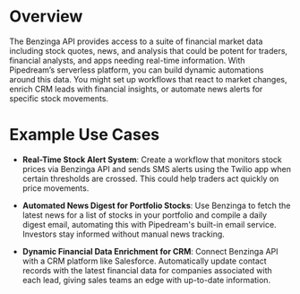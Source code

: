 # Overview

The Benzinga API provides access to a suite of financial market data including stock quotes, news, and analysis that could be potent for traders, financial analysts, and apps needing real-time information. With Pipedream’s serverless platform, you can build dynamic automations around this data. You might set up workflows that react to market changes, enrich CRM leads with financial insights, or automate news alerts for specific stock movements.

# Example Use Cases

- **Real-Time Stock Alert System**: Create a workflow that monitors stock prices via Benzinga API and sends SMS alerts using the Twilio app when certain thresholds are crossed. This could help traders act quickly on price movements.

- **Automated News Digest for Portfolio Stocks**: Use Benzinga to fetch the latest news for a list of stocks in your portfolio and compile a daily digest email, automating this with Pipedream's built-in email service. Investors stay informed without manual news tracking.

- **Dynamic Financial Data Enrichment for CRM**: Connect Benzinga API with a CRM platform like Salesforce. Automatically update contact records with the latest financial data for companies associated with each lead, giving sales teams an edge with up-to-date information.
